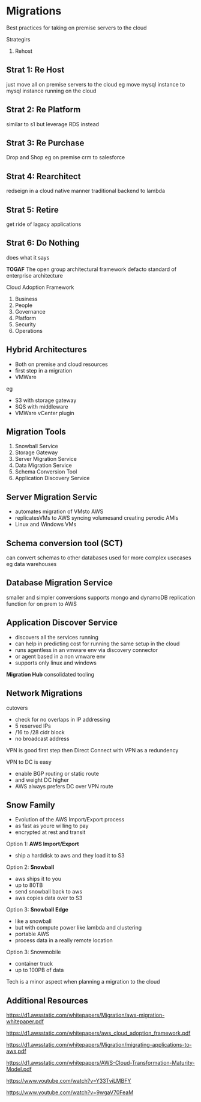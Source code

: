# Migrations
Best practices for taking on premise servers to the cloud


Strategirs
1. Rehost



## Strat 1: Re Host
just move all on premise servers to the cloud
eg move mysql instance to mysql instance running on the cloud

## Strat 2: Re Platform
similar to s1
but leverage RDS instead

## Strat 3: Re Purchase
Drop and Shop
eg on premise crm to salesforce

## Strat 4: Rearchitect
redseign in a cloud native manner
traditional backend to lambda

## Strat 5: Retire
get ride of lagacy applications

## Strat 6: Do Nothing
does what it says

**TOGAF**
The open group architectural framework
defacto standard of enterprise architecture

Cloud Adoption Framework
1. Business
2. People
3. Governance
4. Platform
5. Security
6. Operations

## Hybrid Architectures
- Both on premise and cloud resources
- first step in a migration
- VMWare


eg
- S3 with storage gateway
- SQS with middleware
- VMWare vCenter plugin


## Migration Tools

1. Snowball Service
2. Storage Gateway
3. Server Migration Service
4. Data Migration Service
5. Schema Conversion Tool
6. Application Discovery Service


## Server Migration Servic
- automates migration of VMsto AWS
- replicatesVMs to AWS syncing volumesand creating perodic AMIs
- Linux and Windows VMs

## Schema conversion tool (SCT)
can convert schemas to other databases
used for more complex usecases
eg data warehouses

## Database Migration Service
smaller and simpler conversions
supports mongo and dynamoDB
replication function for on prem to AWS

## Application Discover Service
- discovers all the services running
- can help in predicting cost for running the same setup in the cloud
- runs agentless in an vmware env via discovery connector
- or agent based in a non vmware env
- supports only linux and windows

**Migration Hub**
consolidated tooling


## Network Migrations

cutovers
- check for no overlaps in IP addressing
-  5 reserved IPs
- /16 to /28 cidr block
- no broadcast address

VPN is good first step
then Direct Connect with VPN as a redundency

VPN to DC is easy
- enable BGP routing or static route
- and weight DC higher
- AWS always prefers DC over VPN route

## Snow Family
- Evolution of the AWS Import/Export process
- as fast as youre willing to pay
- encrypted at rest and transit


Option 1: **AWS Import/Export**
- ship a harddisk to aws and they load it to S3

Option 2: **Snowball**
- aws ships it to you 
- up to 80TB
- send snowball back to aws
- aws copies data over to S3

Option 3: **Snowball Edge**
- like a snowball
- but with compute power like lambda and clustering
- portable AWS
- process data in a really remote location

Option 3: Snowmobile
- container truck
- up to 100PB of data


Tech is a minor aspect when planning a migration to the cloud

## Additional Resources

https://d1.awsstatic.com/whitepapers/Migration/aws-migration-whitepaper.pdf

https://d1.awsstatic.com/whitepapers/aws_cloud_adoption_framework.pdf

https://d1.awsstatic.com/whitepapers/Migration/migrating-applications-to-aws.pdf

https://d1.awsstatic.com/whitepapers/AWS-Cloud-Transformation-Maturity-Model.pdf

https://www.youtube.com/watch?v=Y33TviLMBFY

https://www.youtube.com/watch?v=9wgaV70FeaM